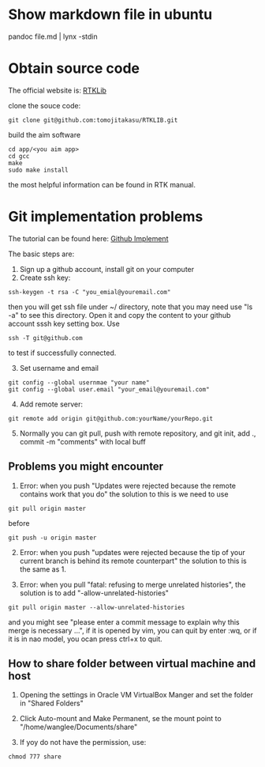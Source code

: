 # Show markdown file in ubuntu
pandoc file.md | lynx -stdin
# Obtain source code
The official website is: [RTKLib](www.rtklib.com)

clone the souce code:

```
git clone git@github.com:tomojitakasu/RTKLIB.git
```
build the aim software
```
cd app/<you aim app>
cd gcc
make
sudo make install 
```
the most helpful information can be found in RTK manual.

# Git implementation problems
The tutorial can be found here: [Github Implement](www.runoob.com/w3cnote/git-guide.html)

The basic steps are:
1. Sign up a github account, install git on your computer
2. Create ssh key: 
```
ssh-keygen -t rsa -C "you_emial@youremail.com"
```
then you will get ssh file under ~/ directory, note that you may need use "ls -a" to see this directory. Open it and copy the content to your github account sssh key setting box. Use 
```
ssh -T git@github.com
```
to test if successfully connected.

3. Set username and email
```
git config --global usernmae "your name"
git config --global user.email "your_email@youremail.com"
```
4. Add remote server:
```
git remote add origin git@github.com:yourName/yourRepo.git
```
5. Normally you can git pull, push with remote repository, and git init, add ., commit -m "comments" with local buff

## Problems you might encounter
1. Error: when you push "Updates were rejected because the remote contains work that you do" the solution to this is we need to use 
```
git pull origin master 
```
before 
```
git push -u origin master
```
2. Error: when you push "updates were rejected because the tip of your current branch is behind its remote counterpart" the solution to this is the same as 1.

3. Error: when you pull "fatal: refusing to merge unrelated histories", the solution is to add "-allow-unrelated-histories"
```
git pull origin master --allow-unrelated-histories
``` 
and you might see "please enter a commit message to explain why this merge is necessary ...", if it is opened by vim, you can quit by enter :wq, or if it is in nao model, you ocan press ctrl+x to quit.

## How to share folder between virtual machine and host
1. Opening the settings in Oracle VM VirtualBox Manger and set the folder in "Shared Folders"

2. Click Auto-mount and Make Permanent, se the mount point to "/home/wanglee/Documents/share"

3. If yoy do not have the permission, use:
```
chmod 777 share
```
